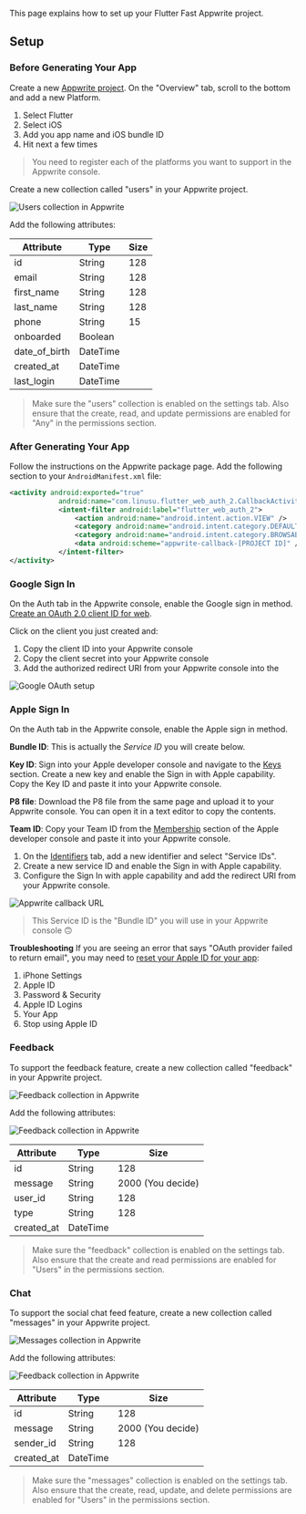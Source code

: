 This page explains how to set up your Flutter Fast Appwrite project.

## Setup

### Before Generating Your App
Create a new [Appwrite project](https://cloud.appwrite.io/console/organization-6496393dc5f3f1d8dafb). On the "Overview" tab, scroll to the bottom and add a new Platform.

1. Select Flutter
2. Select iOS
3. Add you app name and iOS bundle ID
4. Hit next a few times

> You need to register each of the platforms you want to support in the Appwrite console.

Create a new collection called "users" in your Appwrite project.

![Users collection in Appwrite](image-3.png)

Add the following attributes:

| Attribute | Type | Size |
|-----------|------|------|
| id | String | 128 |
| email | String | 128 |
| first_name | String | 128 |
| last_name | String | 128 |
| phone | String | 15 |
| onboarded | Boolean | |
| date_of_birth | DateTime| |
| created_at | DateTime| |
| last_login | DateTime| |

> Make sure the "users" collection is enabled on the settings tab. Also ensure that the create, read, and update permissions are enabled for "Any" in the permissions section.

### After Generating Your App

Follow the instructions on the Appwrite package page. Add the following section to your `AndroidManifest.xml` file:

```xml
<activity android:exported="true"
            android:name="com.linusu.flutter_web_auth_2.CallbackActivity">
            <intent-filter android:label="flutter_web_auth_2">
                <action android:name="android.intent.action.VIEW" />
                <category android:name="android.intent.category.DEFAULT" />
                <category android:name="android.intent.category.BROWSABLE" />
                <data android:scheme="appwrite-callback-[PROJECT ID]" />
            </intent-filter>
</activity>
```

### Google Sign In

On the Auth tab in the Appwrite console, enable the Google sign in method. [Create an OAuth 2.0 client ID for web](https://console.cloud.google.com/apis/credentials?project=flutter-fast).

Click on the client you just created and:
1. Copy the client ID into your Appwrite console
2. Copy the client secret into your Appwrite console
3. Add the authorized redirect URI from your Appwrite console into the 

![Google OAuth setup](image-4.png)

### Apple Sign In
On the Auth tab in the Appwrite console, enable the Apple sign in method.

**Bundle ID**:
This is actually the _Service ID_ you will create below.

**Key ID**:
Sign into your Apple developer console and navigate to the [Keys](https://developer.apple.com/account/resources/authkeys/list) section. Create a new key and enable the Sign in with Apple capability. Copy the Key ID and paste it into your Appwrite console.

**P8 file**:
Download the P8 file from the same page and upload it to your Appwrite console. You can open it in a text editor to copy the contents.

**Team ID**:
Copy your Team ID from the [Membership](https://developer.apple.com/account/#/membership) section of the Apple developer console and paste it into your Appwrite console.

1. On the [Identifiers](https://developer.apple.com/account/resources/identifiers/list/serviceId) tab, add a new identifier and select "Service IDs". 
2. Create a new service ID and enable the Sign in with Apple capability. 
3. Configure the Sign In with apple capability and add the redirect URI from your Appwrite console. 

![Appwrite callback URL](image-6.png)

> This Service ID is the "Bundle ID" you will use in your Appwrite console 🙃

**Troubleshooting**
If you are seeing an error that says "OAuth provider failed to return email", you may need to [reset your Apple ID for your app](https://stackoverflow.com/a/65518275/12806961):

1. iPhone Settings
2. Apple ID
3. Password & Security
4. Apple ID Logins
5. Your App
6. Stop using Apple ID


### Feedback
To support the feedback feature, create a new collection called "feedback" in your Appwrite project.

![Feedback collection in Appwrite](image-2.png)

Add the following attributes:

![Feedback collection in Appwrite](image-1.png)

| Attribute | Type | Size |
|-----------|------|------|
| id | String | 128 |
| message | String | 2000 (You decide) |
| user_id | String | 128  |
| type | String | 128 |
| created_at | DateTime| |

> Make sure the "feedback" collection is enabled on the settings tab. Also ensure that the create and read permissions are enabled for "Users" in the permissions section.


### Chat

To support the social chat feed feature, create a new collection called "messages" in your Appwrite project.

![Messages collection in Appwrite](image.png)

Add the following attributes:

![Feedback collection in Appwrite](image-1.png)

| Attribute | Type | Size |
|-----------|------|------|
| id | String | 128 |
| message | String | 2000 (You decide) |
| sender_id | String | 128 |
| created_at | DateTime| |

> Make sure the "messages" collection is enabled on the settings tab. Also ensure that the create, read, update, and delete permissions are enabled for "Users" in the permissions section.
